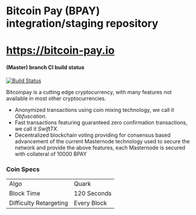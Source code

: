Bitcoin Pay (BPAY) integration/staging repository
=====================================
https://bitcoin-pay.io
=====================================

#### (Master) branch CI build status

[![Build Status](https://travis-ci.com/Toddwill10/Bitcoin-Pay.svg?token=eZwq17onDpE4ZV7bnZ9n&branch=master)](https://travis-ci.com/Toddwill10/Bitcoin-Pay)



Bitcoinpay is a cutting edge cryptocurrency, with many features not available in most other cryptocurrencies.
- Anonymized transactions using coin mixing technology, we call it _Obfuscation_.
- Fast transactions featuring guaranteed zero confirmation transactions, we call it _SwiftTX_.
- Decentralized blockchain voting providing for consensus based advancement of the current Masternode
  technology used to secure the network and provide the above features, each Masternode is secured
  with collateral of 10000 BPAY


### Coin Specs
<table>
<tr><td>Algo</td><td>Quark</td></tr>
<tr><td>Block Time</td><td>120 Seconds</td></tr>
<tr><td>Difficulty Retargeting</td><td>Every Block</td></tr>
</table>
